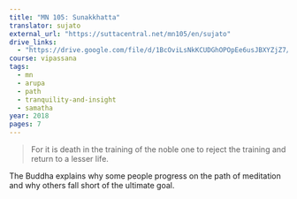```yaml
---
title: "MN 105: Sunakkhatta"
translator: sujato
external_url: "https://suttacentral.net/mn105/en/sujato"
drive_links:
  - "https://drive.google.com/file/d/1BcOviLsNkKCUDGhOPOpEe6usJBXYZjZ7/view?usp=drivesdk"
course: vipassana
tags:
  - mn
  - arupa
  - path
  - tranquility-and-insight
  - samatha
year: 2018
pages: 7
---
```


> For it is death in the training of the noble one to reject the training and return to a lesser life.

The Buddha explains why some people progress on the path of meditation and why others fall short of the ultimate goal.
